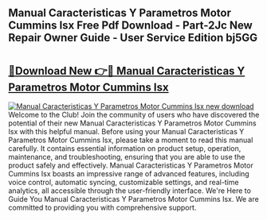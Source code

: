 ## Manual Caracteristicas Y Parametros Motor Cummins Isx Free Pdf Download - Part-2Jc New Repair Owner Guide - User Service Edition bj5GG

# <h2><a href="http://bc6780.oget.top/?id=Manual+Caracteristicas+Y+Parametros+Motor+Cummins+Isx">🔗Download New 👉🔴 Manual Caracteristicas Y Parametros Motor Cummins Isx</a></h2>

[![Manual Caracteristicas Y Parametros Motor Cummins Isx new download](https://i.imgur.com/5g1atiW.png)](http://bc6780.oget.top/?id=Manual+Caracteristicas+Y+Parametros+Motor+Cummins+Isx)
Welcome to the Club! Join the community of users who have discovered the potential of their new Manual Caracteristicas Y Parametros Motor Cummins Isx with this helpful manual. Before using your Manual Caracteristicas Y Parametros Motor Cummins Isx, please take a moment to read this manual carefully. It contains essential information on product setup, operation, maintenance, and troubleshooting, ensuring that you are able to use the product safely and effectively. Manual Caracteristicas Y Parametros Motor Cummins Isx boasts an impressive range of advanced features, including voice control, automatic syncing, customizable settings, and real-time analytics, all accessible through the user-friendly interface. We're Here to Guide You Manual Caracteristicas Y Parametros Motor Cummins Isx. We are committed to providing you with comprehensive support.
